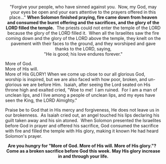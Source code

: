 <p> </p>
<p style="text-align: center;">"Forgive your people, who have sinned against you.  Now, my God, may your eyes be open and your ears attentive to the prayers offered in this place..." <strong>When Solomon finished praying, fire came down from heaven and consumed the burnt offering and the sacrifices, and the glory of the LORD filled the temple.</strong>  The priests could not enter the temple of the LORD because the glory of the LORD filled it.  When all the Israelites saw the fire coming down and the glory of the LORD above the temple, they knelt on the pavement with their faces to the ground, and they worshiped and gave thanks to the LORD, saying, <br />"He is good; his love endures forever."</p>
<p><span class="caption">More of God.  <br />More of His will.  <br />More of His GLORY! </span>When we come up close to our all glorious God, worship is inspired, but we are also faced with how poor, broken, and un-glorious we are before Him.  Isaiah, after seeing the Lord seated on His throne high and exalted cried, "Woe to me!  I am ruined.  For I am a man of unclean lips, and I live among a people of unclean lips, and my eyes have seen the King, the LORD Almighty."  </p>
<p>Praise be to God that in His mercy and forgiveness, He does not leave us in our brokenness.  As Isaiah cried out, an angel touched his lips declaring his guilt taken away and his sin atoned.  When Solomon presented the Israelites before God in prayer and offered his sacrifice, God consumed the sacrifice with fire and filled the temple with His glory, making it known He had heard Solomon's prayer.</p>
<p style="text-align: center;"><strong>Are you hungry for "More of God. More of His will. More of His glory."?</strong>  <br /><strong>Come as a broken sacrifice before God this week. May His glory increase in and through your life.</strong></p>